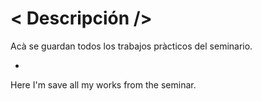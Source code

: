 # < Descripción /> #

Acà se guardan todos los trabajos pràcticos del seminario.

-

Here I'm save all my works from the seminar.
